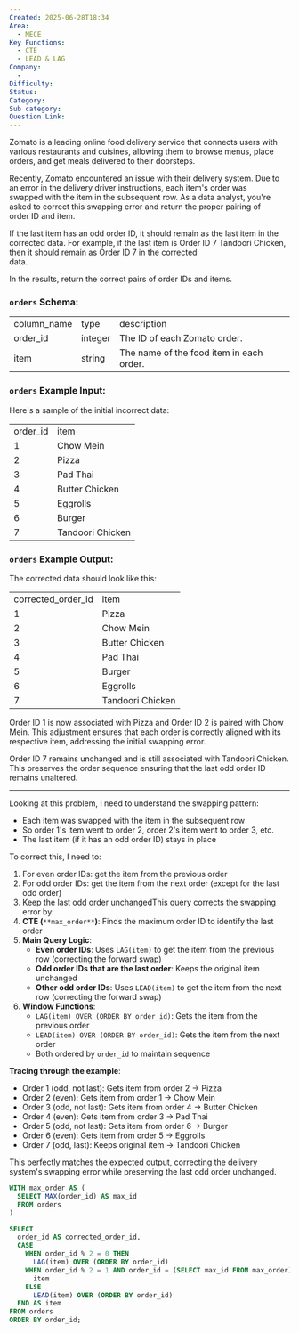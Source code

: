 ```yaml
---
Created: 2025-06-28T18:34
Area:
  - MECE
Key Functions:
  - CTE
  - LEAD & LAG
Company:
  -
Difficulty:
Status:
Category:
Sub category:
Question Link:
---
```

Zomato is a leading online food delivery service that connects users with various restaurants and cuisines, allowing them to browse menus, place orders, and get meals delivered to their doorsteps.

Recently, Zomato encountered an issue with their delivery system. Due to an error in the delivery driver instructions, each item's order was  
swapped with the item in the subsequent row. As a data analyst, you're asked to correct this swapping error and return the proper pairing of  
order ID and item.  

If the last item has an odd order ID, it should remain as the last item in the corrected data. For example, if the last item is Order ID 7 Tandoori Chicken, then it should remain as Order ID 7 in the corrected  
data.  

In the results, return the correct pairs of order IDs and items.

### `orders` Schema:

|   |   |   |
|---|---|---|
|column_name|type|description|
|order_id|integer|The ID of each Zomato order.|
|item|string|The name of the food item in each order.|

### `orders` Example Input:

Here's a sample of the initial incorrect data:

|   |   |
|---|---|
|order_id|item|
|1|Chow Mein|
|2|Pizza|
|3|Pad Thai|
|4|Butter Chicken|
|5|Eggrolls|
|6|Burger|
|7|Tandoori Chicken|

### `orders` Example Output:

The corrected data should look like this:

|   |   |
|---|---|
|corrected_order_id|item|
|1|Pizza|
|2|Chow Mein|
|3|Butter Chicken|
|4|Pad Thai|
|5|Burger|
|6|Eggrolls|
|7|Tandoori Chicken|

Order ID 1 is now associated with Pizza and Order ID 2 is paired with Chow Mein. This adjustment ensures that each order is correctly aligned with its respective item, addressing the initial swapping error.

Order ID 7 remains unchanged and is still associated with Tandoori Chicken. This preserves the order sequence ensuring that the last odd order ID remains unaltered.

---

Looking at this problem, I need to understand the swapping pattern:

- Each item was swapped with the item in the subsequent row
- So order 1's item went to order 2, order 2's item went to order 3, etc.
- The last item (if it has an odd order ID) stays in place

To correct this, I need to:

1. For even order IDs: get the item from the previous order
2. For odd order IDs: get the item from the next order (except for the last odd order)
3. Keep the last odd order unchangedThis query corrects the swapping error by:
4. **CTE (**`**max_order**`**)**: Finds the maximum order ID to identify the last order
5. **Main Query Logic**:
    - **Even order IDs**: Uses `LAG(item)` to get the item from the previous row (correcting the forward swap)
    - **Odd order IDs that are the last order**: Keeps the original item unchanged
    - **Other odd order IDs**: Uses `LEAD(item)` to get the item from the next row (correcting the forward swap)
6. **Window Functions**:
    - `LAG(item) OVER (ORDER BY order_id)`: Gets the item from the previous order
    - `LEAD(item) OVER (ORDER BY order_id)`: Gets the item from the next order
    - Both ordered by `order_id` to maintain sequence

**Tracing through the example**:

- Order 1 (odd, not last): Gets item from order 2 → Pizza
- Order 2 (even): Gets item from order 1 → Chow Mein
- Order 3 (odd, not last): Gets item from order 4 → Butter Chicken
- Order 4 (even): Gets item from order 3 → Pad Thai
- Order 5 (odd, not last): Gets item from order 6 → Burger
- Order 6 (even): Gets item from order 5 → Eggrolls
- Order 7 (odd, last): Keeps original item → Tandoori Chicken

This perfectly matches the expected output, correcting the delivery system's swapping error while preserving the last odd order unchanged.

```SQL
WITH max_order AS (
  SELECT MAX(order_id) AS max_id
  FROM orders
)

SELECT 
  order_id AS corrected_order_id,
  CASE 
    WHEN order_id % 2 = 0 THEN 
      LAG(item) OVER (ORDER BY order_id)
    WHEN order_id % 2 = 1 AND order_id = (SELECT max_id FROM max_order) THEN 
      item
    ELSE 
      LEAD(item) OVER (ORDER BY order_id)
  END AS item
FROM orders
ORDER BY order_id;
```